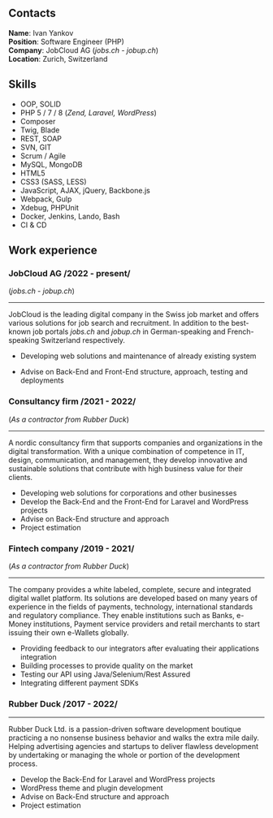 ## Contacts
**Name**: Ivan Yankov\
**Position**: Software Engineer (PHP)\
**Company**: JobCloud AG (*jobs.ch - jobup.ch*)\
**Location**: Zurich, Switzerland

## Skills
- OOP, SOLID
- PHP 5 / 7 / 8 (*Zend, Laravel, WordPress*)
- Composer
- Twig, Blade
- REST, SOAP
- SVN, GIT
- Scrum / Agile
- MySQL, MongoDB
- HTML5
- CSS3 (SASS, LESS)
- JavaScript, AJAX, jQuery, Backbone.js
- Webpack, Gulp
- Xdebug, PHPUnit
- Docker, Jenkins, Lando, Bash
- CI & CD

## Work experience

### **JobCloud AG /2022 - present/**
(*jobs.ch - jobup.ch*)

---
JobCloud is the leading digital company in the Swiss job market and offers various solutions for job search and recruitment. In addition to the best-known job portals *jobs.ch* and *jobup.ch* in German-speaking and French-speaking Switzerland respectively.
- Developing web solutions and maintenance of already existing system

- Advise on Back-End and Front-End structure, approach, testing and deployments
### **Consultancy firm /2021 - 2022/**
(*As a contractor from Rubber Duck*)

---
A nordic consultancy firm that supports companies and organizations in the digital transformation. With a unique combination of competence in IT, design, communication, and management, they develop innovative and sustainable solutions that contribute with high business value for their clients.
- Developing web solutions for corporations and other businesses
- Develop the Back-End and the Front-End for Laravel and WordPress projects
- Advise on Back-End structure and approach
- Project estimation

### **Fintech company /2019 - 2021/**
(*As a contractor from Rubber Duck*)

---
The company provides a white labeled, complete, secure and integrated digital wallet platform. Its solutions are developed based on many years of experience in the fields of payments, technology, international standards and regulatory compliance. They enable institutions such as Banks, e-Money institutions, Payment service providers and retail merchants to start issuing their own e-Wallets globally.
- Providing feedback to our integrators after evaluating their applications integration
- Building processes to provide quality on the market
- Testing our API using Java/Selenium/Rest Assured
- Integrating different payment SDKs

### **Rubber Duck /2017 - 2022/**

---
Rubber Duck Ltd. is a passion-driven software development boutique practicing a no nonsense business behavior and walks the extra mile daily. Helping advertising agencies and startups to deliver flawless development by undertaking or managing the whole or portion of the development process.
- Develop the Back-End for Laravel and WordPress projects
- WordPress theme and plugin development
- Advise on Back-End structure and approach
- Project estimation

